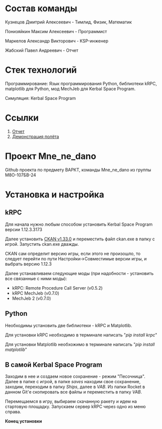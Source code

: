# Состав команды
Кузнецов Дмитрий Алексеевич - Тимлид, Физик, Математик

Понизяйкин Максим Алексеевич - Программист

Маркелов Александр Викторович - KSP-инженер

Жабский Павел Андреевич - Отчет

# Стек технологий
Программирование: Язык программирования Python, библиотеки kRPC, matplotlib для Python, мод MechJeb для Kerbal Space Program.

Симуляция: Kerbal Space Program

# Ссылки
1. [Отчет]()
2. [Демонстрация полёта](https://drive.google.com/file/d/1D3KQsh9-MBvEsyjKRECNc8K2pIQZC-QV/view?usp=sharing)

# Проект Mne_ne_dano
Github проекта по предмету ВАРКТ, команды Mne_ne_dano из группы М8О-107БВ-24

# Установка и настройка
## kRPC
Для начала нужно любым способом установить Kerbal Space Program версии 1.12.3.3173

Далее установить [CKAN v1.33.0](https://github.com/KSP-CKAN/CKAN/releases/download/v1.33.2/ckan.exe) и переместить файл ckan.exe в папку с игрой. Запустить ckan.exe дважды.

CKAN сам определит версию игры, если этого не произошло, то следует перейти по пути Настройки->Совместимые версии игры, и выбрать версию 1.12.3

Далее устанавливаем следующие моды (при надобности - установить все связанные с ними моды):
- kRPC: Remote Procedure Call Server (v0.5.2)
- kRPC MechJeb (v0.7.0)
- MechJeb 2 (v0.7.0)

## Python
Необходимы установить две библиотеки - kRPC и Matplotlib.

Для установки kRPC необходимо в терминале написать "_pip install krpc_"

Для установки Matplotlib необхожимо в терминале написать "_pip install matplotlib_"

## В самой Kerbal Space Program
Заходим в нее и создаем новое сохранение - режим "Песочница". Далее в папке с игрой, в папке _saves_ находим свое сохранение, заходим, переходим в папку _Ships_, далее в _VAB_. Из папки Rocket в данном Git'е скопировать все файлы и переместить в папку _VAB_.

Перемещаемся в игру, выбираем скачанную ракету и идем на стартовую площадку. Запускаем сервер kRPC через одно из меню справа.
<br>

<b> Конец установки <b>
